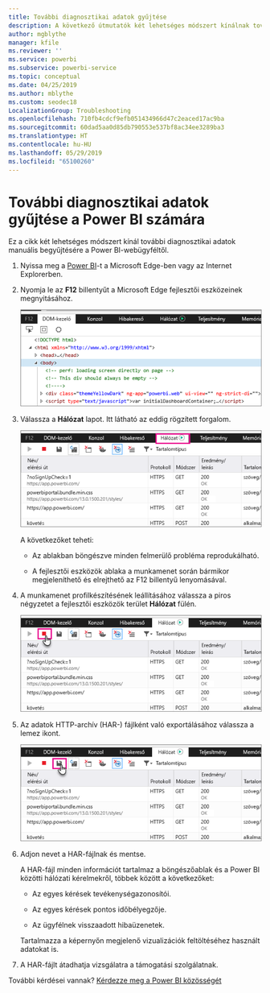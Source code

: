 ```yaml
---
title: További diagnosztikai adatok gyűjtése
description: A következő útmutatók két lehetséges módszert kínálnak további diagnosztikai adatok manuális begyűjtésére a Power BI-webügyféltől.
author: mgblythe
manager: kfile
ms.reviewer: ''
ms.service: powerbi
ms.subservice: powerbi-service
ms.topic: conceptual
ms.date: 04/25/2019
ms.author: mblythe
ms.custom: seodec18
LocalizationGroup: Troubleshooting
ms.openlocfilehash: 710fb4cdcf9efb051434966d47c2eaced17ac9ba
ms.sourcegitcommit: 60dad5aa0d85db790553e537bf8ac34ee3289ba3
ms.translationtype: HT
ms.contentlocale: hu-HU
ms.lasthandoff: 05/29/2019
ms.locfileid: "65100260"
---
```

# <a name="capture-additional-diagnostic-information-for-power-bi"></a>További diagnosztikai adatok gyűjtése a Power BI számára

Ez a cikk két lehetséges módszert kínál további diagnosztikai adatok manuális begyűjtésére a Power BI-webügyféltől.

1. Nyissa meg a [Power BI](https://app.powerbi.com)-t a Microsoft Edge-ben vagy az Internet Explorerben.

1. Nyomja le az **F12** billentyűt a Microsoft Edge fejlesztői eszközeinek megnyitásához.

   ![Képernyőkép a Microsoft Edge fejlesztői eszközeinek Elemek lapjáról.](media/service-admin-capturing-additional-diagnostic-information-for-power-bi/edge-developer-tools.png)

1. Válassza a **Hálózat** lapot. Itt látható az eddig rögzített forgalom.

   ![Képernyőkép a Microsoft Edge fejlesztői eszközeinek Hálózat lapjáról.](media/service-admin-capturing-additional-diagnostic-information-for-power-bi/edge-network-tab.png)

    A következőket teheti:

    * Az ablakban böngészve minden felmerülő probléma reprodukálható.

    * A fejlesztői eszközök ablaka a munkamenet során bármikor megjeleníthető és elrejthető az F12 billentyű lenyomásával.

1. A munkamenet profilkészítésének leállításához válassza a piros négyzetet a fejlesztői eszközök terület **Hálózat** fülén.

   ![Képernyőkép a Microsoft Edge fejlesztői eszközeinek Hálózat lapjáról kiemelt Leállítás gombbal.](media/service-admin-capturing-additional-diagnostic-information-for-power-bi/edge-network-tab-stop.png)

1. Az adatok HTTP-archív (HAR-) fájlként való exportálásához válassza a lemez ikont.

   ![Képernyőkép a Microsoft Edge fejlesztői eszközeinek Hálózat lapjáról kiemelt lemez ikonnal.](media/service-admin-capturing-additional-diagnostic-information-for-power-bi/edge-network-tab-save.png)

1. Adjon nevet a HAR-fájlnak és mentse.

    A HAR-fájl minden információt tartalmaz a böngészőablak és a Power BI közötti hálózati kérelmekről, többek között a következőket:

    * Az egyes kérések tevékenységazonosítói.

    * Az egyes kérések pontos időbélyegzője.

    * Az ügyfélnek visszaadott hibaüzenetek.

    Tartalmazza a képernyőn megjelenő vizualizációk feltöltéséhez használt adatokat is.

1. A HAR-fájlt átadhatja vizsgálatra a támogatási szolgálatnak.

További kérdései vannak? [Kérdezze meg a Power BI közösségét](http://community.powerbi.com/)
